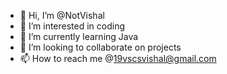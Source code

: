 - 👋 Hi, I’m @NotVishal
- 👀 I’m interested in coding
- 🌱 I’m currently learning Java
- 💞️ I’m looking to collaborate on projects
- 📫 How to reach me @19vscsvishal@gmail.com

<!---
NotVishal/NotVishal is a ✨ special ✨ repository because its `README.md` (this file) appears on your GitHub profile.
You can click the Preview link to take a look at your changes.
--->
